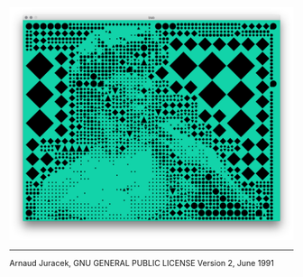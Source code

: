 ![preview](preview.png?raw=true "preview")

---
Arnaud Juracek, GNU GENERAL PUBLIC LICENSE Version 2, June 1991
